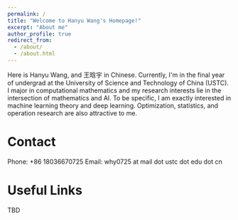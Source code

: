 ```yaml
---
permalink: /
title: "Welcome to Hanyu Wang's Homepage!"
excerpt: "About me"
author_profile: true
redirect_from: 
  - /about/
  - /about.html
---
```


Here is Hanyu Wang, and 王晗宇 in Chinese. Currently, I'm in the final year of undergrad at the University of Science and Technology of China (USTC). I major in computational mathematics and my research interests lie in the intersection of mathematics and AI. To be specific, I am exactly interested in machine learning theory and deep learning. Optimization, statistics, and operation research are also attractive to me.


Contact
=======
Phone: +86 18036670725
Email: why0725 at mail dot ustc dot edu dot cn

Useful Links
============
TBD

